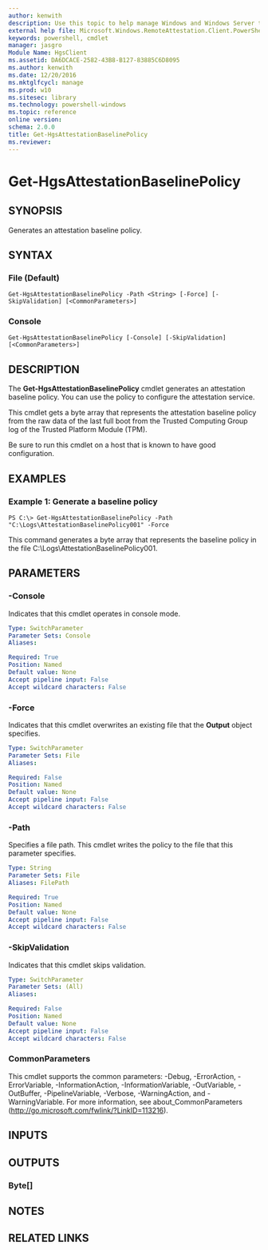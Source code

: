 ```yaml
---
author: kenwith
description: Use this topic to help manage Windows and Windows Server technologies with Windows PowerShell.
external help file: Microsoft.Windows.RemoteAttestation.Client.PowerShell.dll-Help.xml
keywords: powershell, cmdlet
manager: jasgro
Module Name: HgsClient
ms.assetid: DA6DCACE-2582-43B8-B127-83885C6D8095
ms.author: kenwith
ms.date: 12/20/2016
ms.mktglfcycl: manage
ms.prod: w10
ms.sitesec: library
ms.technology: powershell-windows
ms.topic: reference
online version: 
schema: 2.0.0
title: Get-HgsAttestationBaselinePolicy
ms.reviewer:
---
```


# Get-HgsAttestationBaselinePolicy

## SYNOPSIS
Generates an attestation baseline policy.

## SYNTAX

### File (Default)
```
Get-HgsAttestationBaselinePolicy -Path <String> [-Force] [-SkipValidation] [<CommonParameters>]
```

### Console
```
Get-HgsAttestationBaselinePolicy [-Console] [-SkipValidation] [<CommonParameters>]
```

## DESCRIPTION
The **Get-HgsAttestationBaselinePolicy** cmdlet generates an attestation baseline policy.
You can use the policy to configure the attestation service.

This cmdlet gets a byte array that represents the attestation baseline policy from the raw data of the last full boot from the Trusted Computing Group log of the Trusted Platform Module (TPM).

Be sure to run this cmdlet on a host that is known to have good configuration.

## EXAMPLES

### Example 1: Generate a baseline policy
```
PS C:\> Get-HgsAttestationBaselinePolicy -Path "C:\Logs\AttestationBaselinePolicy001" -Force
```

This command generates a byte array that represents the baseline policy in the file C:\Logs\AttestationBaselinePolicy001.

## PARAMETERS

### -Console
Indicates that this cmdlet operates in console mode.

```yaml
Type: SwitchParameter
Parameter Sets: Console
Aliases: 

Required: True
Position: Named
Default value: None
Accept pipeline input: False
Accept wildcard characters: False
```

### -Force
Indicates that this cmdlet overwrites an existing file that the **Output** object specifies.

```yaml
Type: SwitchParameter
Parameter Sets: File
Aliases: 

Required: False
Position: Named
Default value: None
Accept pipeline input: False
Accept wildcard characters: False
```

### -Path
Specifies a file path.
This cmdlet writes the policy to the file that this parameter specifies.

```yaml
Type: String
Parameter Sets: File
Aliases: FilePath

Required: True
Position: Named
Default value: None
Accept pipeline input: False
Accept wildcard characters: False
```

### -SkipValidation
Indicates that this cmdlet skips validation.

```yaml
Type: SwitchParameter
Parameter Sets: (All)
Aliases: 

Required: False
Position: Named
Default value: None
Accept pipeline input: False
Accept wildcard characters: False
```

### CommonParameters
This cmdlet supports the common parameters: -Debug, -ErrorAction, -ErrorVariable, -InformationAction, -InformationVariable, -OutVariable, -OutBuffer, -PipelineVariable, -Verbose, -WarningAction, and -WarningVariable. For more information, see about_CommonParameters (http://go.microsoft.com/fwlink/?LinkID=113216).

## INPUTS

## OUTPUTS

### Byte[]

## NOTES

## RELATED LINKS

